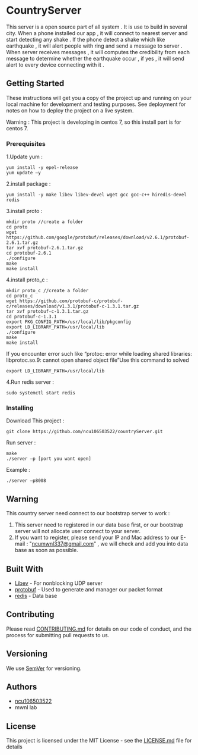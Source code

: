 # CountryServer

This server is a open source part of all system . It is use to build in several city. When a phone installed our app , it will connect to nearest server and start detecting any shake . If the phone detect a shake which like earthquake , it will alert people with ring and send a message to server . When server receives messages , it will computes the credibility from each message to determine whether the earthquake occur , if yes , it will send alert to every device connecting with it .

## Getting Started

These instructions will get you a copy of the project up and running on your local machine for development and testing purposes. See deployment for notes on how to deploy the project on a live system.

Warning : This project is developing in centos 7, so this install part is for centos 7.

### Prerequisites

1.Update yum :
```
yum install -y epel-release
yum update –y
```
2.install package :
```
yum install -y make libev libev-devel wget gcc gcc-c++ hiredis-devel redis
```
3.install proto :
```
mkdir proto //create a folder
cd proto
wget https://github.com/google/protobuf/releases/download/v2.6.1/protobuf-2.6.1.tar.gz 
tar xvf protobuf-2.6.1.tar.gz 
cd protobuf-2.6.1 
./configure 
make 
make install 
```
4.install proto_c :
```
mkdir proto_c //create a folder
cd proto_c 
wget https://github.com/protobuf-c/protobuf-c/releases/download/v1.3.1/protobuf-c-1.3.1.tar.gz 
tar xvf protobuf-c-1.3.1.tar.gz 
cd protobuf-c-1.3.1
export PKG_CONFIG_PATH=/usr/local/lib/pkgconfig 
export LD_LIBRARY_PATH=/usr/local/lib 
./configure 
make 
make install 
```
If you encounter error such like
“protoc: error while loading shared libraries: libprotoc.so.9: cannot open shared object file”Use this command to solved
```
export LD_LIBRARY_PATH=/usr/local/lib
```
4.Run redis server :
```
sudo systemctl start redis
```

### Installing

Download This project :
```
git clone https://github.com/ncu106503522/countryServer.git
```
Run server :
```
make
./server –p [port you want open]
```
Example : 
```
./server –p8008
```

## Warning
This country server need connect to our bootstrap server to work :
1. This server need to registered in our data base first, or our bootstrap server will not allocate user connect to your server. 
2. If you want to register, please send your IP and Mac address to  our E-mail : "ncumwnl337@gmail.com" , we will check and add you into data base as soon as possible.

## Built With

* [Libev](https://github.com/enki/libev) - For nonblocking UDP server
* [protobuf](https://github.com/protocolbuffers/protobuf) - Used to generate and manager our packet format
* [redis](https://redis.io/) - Data base

## Contributing

Please read [CONTRIBUTING.md](CONTRIBUTING.md) for details on our code of conduct, and the process for submitting pull requests to us.

## Versioning

We use [SemVer](http://semver.org/) for versioning.


## Authors
* [ncu106503522](https://github.com/ncu106503522)
* mwnl lab


## License

This project is licensed under the MIT License - see the [LICENSE.md](LICENSE.md) file for details




